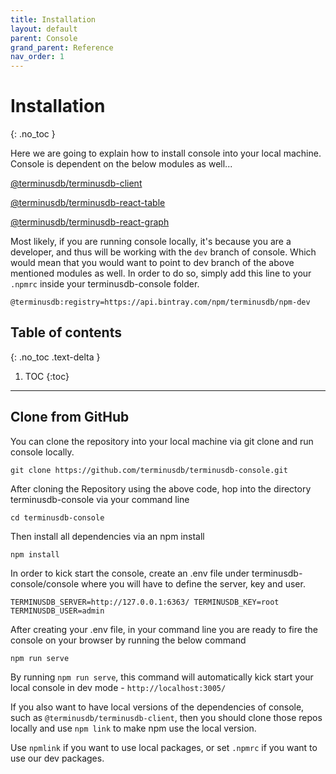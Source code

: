 ```yaml
---
title: Installation
layout: default
parent: Console
grand_parent: Reference
nav_order: 1
---
```

# Installation

{: .no_toc }

Here we are going to explain how to install console into your local machine. Console is dependent on the below modules as well... 

[@terminusdb/terminusdb-client](https://github.com/terminusdb/terminusdb-client)

[@terminusdb/terminusdb-react-table](https://github.com/terminusdb/terminusdb-react-table)

[@terminusdb/terminusdb-react-graph](https://github.com/terminusdb/terminusdb-react-graph)

Most likely, if you are running console locally, it's because you are a developer, and thus will be working with the `dev` branch of console. Which would mean that you would want to point to dev branch of the above mentioned modules as well. In order to do so, simply add this line to your `.npmrc` inside your terminusdb-console folder.

`@terminusdb:registry=https://api.bintray.com/npm/terminusdb/npm-dev`

## Table of contents

{: .no_toc .text-delta }

1. TOC
   {:toc}

- - -



## Clone from GitHub

You can clone the repository into your local machine via git clone and run console locally.

```shell
git clone https://github.com/terminusdb/terminusdb-console.git
```



After cloning the Repository using the above code, hop into the directory terminusdb-console via your command line

`cd terminusdb-console`

Then install all dependencies via an npm install

`npm install `

In order to kick start the console, create an .env file under terminusdb-console/console where you will have to define the server, key and user.

`TERMINUSDB_SERVER=http://127.0.0.1:6363/
TERMINUSDB_KEY=root
TERMINUSDB_USER=admin`

After creating your .env file, in your command line you are ready to fire the console on your browser by running the below command

`npm run serve`

By running `npm run serve`, this command will automatically kick start your local console in dev mode - `http://localhost:3005/`

If you also want to have local versions of the dependencies of console, such as `@terminusdb/terminusdb-client`, then you should clone those repos locally and use `npm link` to make npm use the local version.

Use `npmlink` if you want to use local packages, or set `.npmrc` if you want to use our dev packages.